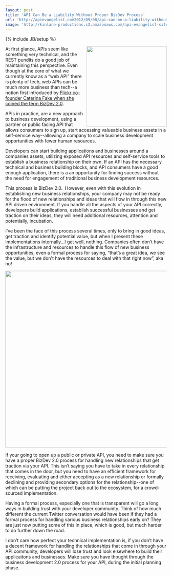 ```yaml
---
layout: post
title: 'API Can Be a Liability Without Proper BizDev Process'
url: 'http://apievangelist.com2012/09/08/api-can-be-a-liability-without-proper-bizdev-process/'
image: 'http://kinlane-productions.s3.amazonaws.com/api-evangelist-site/blog/bizdev.jpeg'
---
```

{% include JB/setup %}
<p>
     <img src="https://s3.amazonaws.com/kinlane-productions/api-evangelist/bizdev.jpeg"  width="250" align="right" />
</p>
<p>
     At first glance, APIs seem like something very technical, and the REST pundits do a good job of maintaining this perspective. Even though at the core of what we currently know as a “web API” there is plenty of tech, web APIs can be much more business than tech--a notion first introduced by <a title="Flickr co-founder Caterina Fake when she coined the term BizDev 2.0" href="http://apievangelist.com/2010/10/07/biz-dev-2-0/">Flickr co-founder Caterina Fake when she coined the term BizDev 2.0</a>.
</p>
<p>
     APIs in practice, are a new approach to business development, using a partner or public facing API that allows consumers to sign up, start accessing valueable business assets in a self-service way--allowing a company to scale business development opportunities with fewer human resources.
</p>
<p>
     Developers can start building applications and businesses around a companies assets, utilizing exposed API resources and self-service tools to establish a business relationship on their own. If an API has the necessary technical and business building blocks, and API consumers have a good enough application, there is a an opportunity for finding success without the need for engagement of traditional business development resources.
</p>
<p>
     This process is BizDev 2.0.  However, even with this evolution in establishing new business relationships, your company may not be ready for the flood of new relationships and ideas that will flow in through this new API driven environment. If you handle all the aspects of your API correctly, developers build applications, establish successful businesses and get traction on their ideas, they will need additional resources, attention and potentially, incubation.
</p>
<p>
     I’ve been the face of this process several times, only to bring in good ideas, get traction and identify potential value, but when I present these implementations internally...I get well, nothing. Companies often don’t have the infrastructure and resources to handle this flow of new business opportunities, even a formal process for saying, “that’s a great idea, we see the value, but we don't have the resources to deal with that right now”, aka no!
</p>
<p>
     <a href="https://s3.amazonaws.com/kinlane-productions/api-evangelist/Biz-20-Workflow.png" target="_blank"><img src="https://s3.amazonaws.com/kinlane-productions/api-evangelist/Biz-20-Workflow.png"  width="550" /></a>
</p>
<p>
     If your going to open up a public or private API, you need to make sure you have a proper BizDev 2.0 process for handling new relationships that get traction via your API. This isn’t saying you have to take in every relationship that comes in the door, but you need to have an efficient framework for receiving, evaluating and either accepting as a new relationship or formally declining and providing secondary options for the relationship--one of which can be putting the project back out to the ecosystem, for a crowd-sourced implementation.
</p>
<p>
     Having a formal process, especially one that is transparent will go a long ways in building trust with your developer community. Think of how much different the current Twitter conversation would have been if they had a formal process for handling various business relationships early on? They are just now putting some of this in place, which is good, but much harder to do further down the road.
</p>
<p>
     I don’t care how perfect your technical implementation is, if you don’t have a decent framework for handling the relationships that come in through your API community, developers will lose trust and look elsewhere to build their applicaitons and businesses. Make sure you have thought through the business development 2.0 process for your API, during the initial planning phase.
</p>
